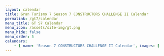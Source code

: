 ```yaml
---
layout: calendar
title: Gran Turismo 7 Season 7 CONSTRUCTORS CHALLENGE II Calendar
permalink: /gt7/calendar
menu_title: GT S7 Calendar
menu_icon: /assets/site-img/gt.png
menu_hide: false
menu_order: 5
calendars:
    - { name: 'Season 7 CONSTRUCTORS CHALLENGE II Calendar', images: ['/assets/site-img/PSGL_CC2_Calendar.png'], width: 1366, height: 768 }
---
```

